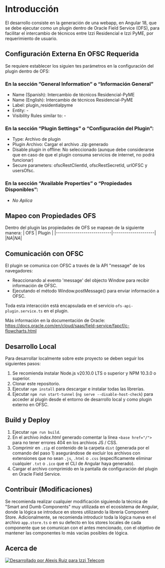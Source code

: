 # Introducción

El desarrollo consiste en la generación de una webapp, en Angular 18, que se debe ejecutar como un plugin dentro de Oracle Field Service (OFS), para facilitar el intercambio de técnicos entre Izzi Residencial e Izzi PyME, por requerimiento de usuario.

## Configuración Externa En OFSC Requerida

Se requiere establecer los siguien tes parámetros en la configuración del plugin dentro de OFS:

### En la sección ”General Information” o “Información General”

- Name (Spanish): Intercambio de técnicos Residencial-PyME
- Name (English): Intercambio de técnicos Residencial-PyME
- Label: plugin_residentialpyme
- Entity: -
- Visibility Rules similar to: -

### En la sección “Plugin Settings” o “Configuración del Plugin”:

- Type: Archivo de plugin
- Plugin Archivo: Cargar el archivo .zip generado
- Disable plugin in offline: No seleccionado (aunque debe considerarse que en caso de que el plugin consuma servicios de internet, no podrá funcionar)
- Secure parameters: ofscRestClientId, ofscRestSecretId, urlOFSC y usersOfsc. 

### En la sección “Available Properties” o “Propiedades Disponibles”:

- _No Aplica_

## Mapeo con Propiedades OFS

Dentro del plugin las propiedades de OFS se mapean de la siguiente manera:
| OFS | Plugin |
|----------------------------|---------------------|
|_NA_|_NA_|

## Comunicación con OFSC

El plugin se comunica con OFSC a través de la API "message" de los navegadores:

- Reaccionando al evento 'message' del objecto Window para recibir información de OFSC.
- Ejecutando el método Window.postMessage() para enviar información a OFSC.

Toda esta interacción está encapsulada en el servicio `ofs-api-plugin.service.ts` en el plugin.

Más información en la documentación de Oracle: https://docs.oracle.com/en/cloud/saas/field-service/fapcf/c-flowcharts.html

## Desarrollo Local

Para desarrollar localmente sobre este proyecto se deben seguir los siguientes pasos:

1. Se recomienda instalar Node.js v20.10.0 LTS o superior y NPM 10.3.0 o superior.
2. Clonar este repositorio.
3. Ejecutar `npm install` para descargar e instalar todas las librerías.
4. Ejecutar `npm run start-tunnel` (`ng serve --disable-host-check`) para acceder al plugin desde el entorno de desarrollo local y como plugin externo en OFSC.

## Build y Deploy

1. Ejecutar `npm run build`.
2. En el archivo _index.html_ generado comentar la línea `<base href="/">` para no tener errores 404 en los archivos JS / CSS. 
3. Comprimir en `.zip` el contenido de la carpeta `dist` (generada por el comando del paso 1) asegurándose de excluir los archivos con extensiones que no sean `.js`, `.html` o `.css` (específicamente eliminar cualquier `.txt` o `.ico` que el CLI de Angular haya generado).
4. Cargar el archivo comprimido en la pantalla de configuración del plugin en Oracle Field Service.

## Contribuir (Modificaciones)

Se recomienda realizar cualquier modificación siguiendo la técnica de "Smart and Dumb Components" muy utilizada en el ecosistema de Angular, donde la lógica se introduce en stores utilizando la librería Component Store.
Adicionalmente, se recomienda introducir toda la lógica nueva en el archivo `app.store.ts` o en su defecto en los stores locales de cada componente que se comunican con el antes mencionado, con el objetivo de mantener las componentes lo más vacías posibles de lógica.

## Acerca de

[![Desarrollado por Alexis Ruiz para Izzi Telecom](https://img.shields.io/badge/Desarrollado_por-Alexis_Ruiz_para_Izzi_Telecom-blue)](https://github.com/alexrsipn)
